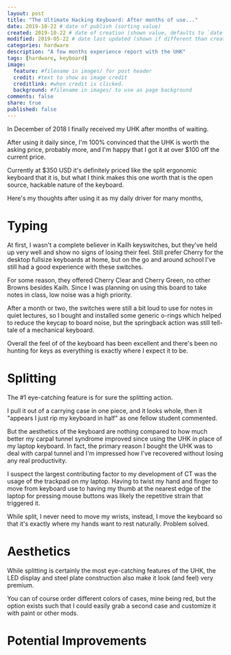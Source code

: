 ```yaml
---
layout: post
title: "The Ultimate Hacking Keyboard: After months of use..."
date: 2019-10-22 # date of publish (sorting value)
created: 2019-10-22 # date of creation (shown value, defaults to `date`)
modified: 2019-05-22 # date last updated (shown if different than created)
categories: hardware
description: "A few months experience report with the UHK"
tags: [hardware, keyboard]
image:
  feature: #filename in images/ for post header
  credit: #text to show as image credit
  creditlink: #when credit is clicked.
  background: #filename in images/ to use as page background
comments: false
share: true
published: false
---
```


In December of 2018 I finally received my UHK after months of waiting.

After using it daily since, I'm 100% convinced that the UHK is worth the asking price, probably more, and I'm happy that I got it at over $100 off the current price.

Currently at $350 USD it's definitely priced like the split ergonomic keyboard that it is, but what I think makes this one worth that is the open source, hackable nature of the keyboard.

Here's my thoughts after using it as my daily driver for many months,


# Typing

At first, I wasn't a complete believer in Kailh keyswitches, but they've held up very well and show no signs of losing their feel. Still prefer Cherry for the desktop fullsize keyboards at home, but on the go and around school I've still had a good experience with these switches.

For some reason, they offered Cherry Clear and Cherry Green, no other Browns besides Kailh. Since I was planning on using this board to take notes in class, low noise was a high priority.

After a month or two, the switches were still a bit loud to use for notes in quiet lectures, so I bought and installed some generic o-rings which helped to reduce the keycap to board noise, but the springback action was still tell-tale of a mechanical keyboard.

Overall the feel of of the keyboard has been excellent and there's been no hunting for keys as everything is exactly where I expect it to be.

# Splitting

The #1 eye-catching feature is for sure the splitting action.

I pull it out of a carrying case in one piece, and it looks whole, then it "appears I just rip my keyboard in half" as one fellow student commented.

But the aesthetics of the keyboard are nothing compared to how much better my carpal tunnel syndrome improved since using the UHK in place of my laptop keyboard. In fact, the primary reason I bought the UHK was to deal with carpal tunnel and I'm impressed how I've recovered without losing any real productivity.

I suspect the largest contributing factor to my development of CT was the usage of the trackpad on my laptop. Having to twist my hand and finger to move from keyboard use to having my thumb at the nearest edge of the laptop for pressing mouse buttons was likely the repetitive strain that triggered it.

While split, I never need to move my wrists, instead, I move the keyboard so that it's exactly where my hands want to rest naturally. Problem solved.

# Aesthetics

While splitting is certainly the most eye-catching features of the UHK, the LED display and steel plate construction also make it look (and feel) very premium.

You can of course order different colors of cases, mine being red, but the option exists such that I could easily grab a second case and customize it with paint or other mods.

# Potential Improvements
